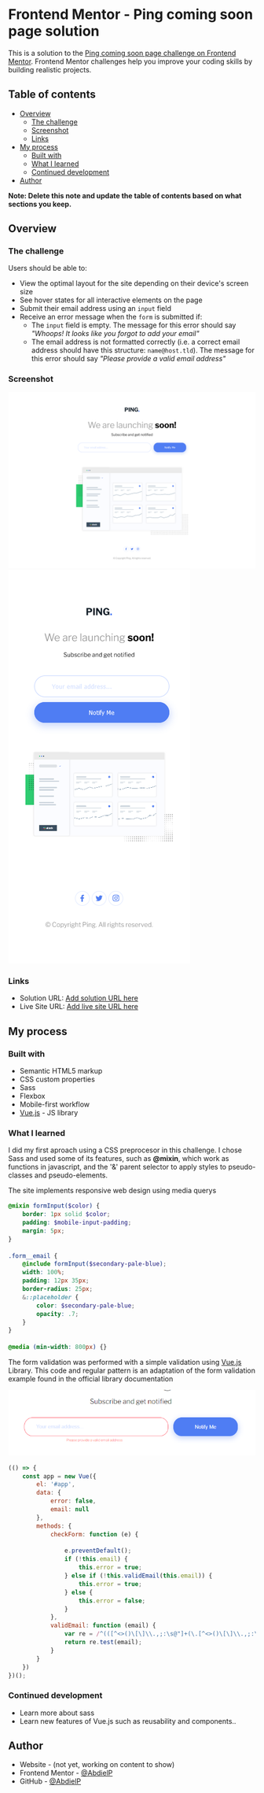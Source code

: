 # Frontend Mentor - Ping coming soon page solution

This is a solution to the [Ping coming soon page challenge on Frontend Mentor](https://www.frontendmentor.io/challenges/ping-single-column-coming-soon-page-5cadd051fec04111f7b848da). Frontend Mentor challenges help you improve your coding skills by building realistic projects. 

## Table of contents

- [Overview](#overview)
  - [The challenge](#the-challenge)
  - [Screenshot](#screenshot)
  - [Links](#links)
- [My process](#my-process)
  - [Built with](#built-with)
  - [What I learned](#what-i-learned)
  - [Continued development](#continued-development)
- [Author](#author)

**Note: Delete this note and update the table of contents based on what sections you keep.**

## Overview

### The challenge

Users should be able to:

- View the optimal layout for the site depending on their device's screen size
- See hover states for all interactive elements on the page
- Submit their email address using an `input` field
- Receive an error message when the `form` is submitted if:
	- The `input` field is empty. The message for this error should say *"Whoops! It looks like you forgot to add your email"*
	- The email address is not formatted correctly (i.e. a correct email address should have this structure: `name@host.tld`). The message for this error should say *"Please provide a valid email address"*

### Screenshot

![](./captures/desktop.png)
![](./captures/mobile.png)

### Links

- Solution URL: [Add solution URL here](https://your-solution-url.com)
- Live Site URL: [Add live site URL here](https://your-live-site-url.com)

## My process

### Built with

- Semantic HTML5 markup
- CSS custom properties
- Sass
- Flexbox
- Mobile-first workflow
- [Vue.js](https://vuejs.org/) - JS library

### What I learned

I did my first aproach using a CSS preprocesor in this challenge. I chose Sass and used some of its features, such as **@mixin**, which work as functions in javascript, and the '&' parent selector to apply styles to pseudo-classes and pseudo-elements.

The site implements responsive web design using media querys 

```scss
@mixin formInput($color) {
    border: 1px solid $color;
    padding: $mobile-input-padding;
    margin: 5px;
}

.form__email {
    @include formInput($secondary-pale-blue);
    width: 100%;
    padding: 12px 35px;
    border-radius: 25px;
    &::placeholder {
        color: $secondary-pale-blue;
        opacity: .7;
    }
}

@media (min-width: 800px) {}
```
The form validation was performed with a simple validation using [Vue.js](https://vuejs.org/) Library.
This code and regular pattern is an adaptation of the form validation example found in the official library documentation

![](./captures/validation.png)

```js
(() => {
    const app = new Vue({
        el: '#app',
        data: {
            error: false,
            email: null
        },
        methods: {
            checkForm: function (e) {
                
                e.preventDefault();
                if (!this.email) {
                    this.error = true;
                } else if (!this.validEmail(this.email)) {
                    this.error = true;
                } else {
                    this.error = false;
                }
            },
            validEmail: function (email) {
                var re = /^(([^<>()\[\]\\.,;:\s@"]+(\.[^<>()\[\]\\.,;:\s@"]+)*)|(".+"))@((\[[0-9]{1,3}\.[0-9]{1,3}\.[0-9]{1,3}\.[0-9]{1,3}\])|(([a-zA-Z\-0-9]+\.)+[a-zA-Z]{2,}))$/;
                return re.test(email);
            }
        }
    })
})();
```

### Continued development

- Learn more about sass
- Learn new features of Vue.js such as reusability and components..

## Author

- Website - (not yet, working on content to show)
- Frontend Mentor - [@AbdielP](https://www.frontendmentor.io/profile/AbdielP)
- GitHub - [@AbdielP](https://github.com/AbdielP)
